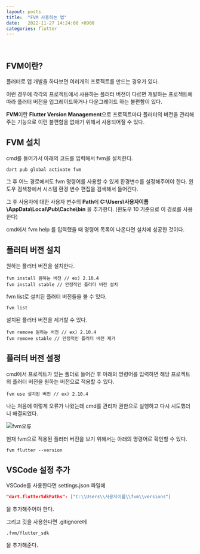 ```yaml
---
layout: posts
title:  "FVM 사용하는 법"
date:   2022-11-27 14:24:00 +0900
categories: flutter
---
```

<br>

## FVM이란?

플러터로 앱 개발을 하다보면 여러개의 프로젝트를 만드는 경우가 있다.

이런 경우에 각각의 프로젝트에서 사용하는 플러터 버전이 다르면 개발하는 프로젝트에 따라 플러터 버전을 업그레이드하거나 다운그레이드 하는 불편함이 있다.

**FVM**이란 **Flutter Version Management**으로 프로젝트마다 플러터의 버전을 관리해주는 기능으로 이런 불편함을 없애기 위해서 사용되어질 수 있다.

## FVM 설치

cmd를 들어가서 아래의 코드를 입력해서 fvm을 설치한다.

```
dart pub global activate fvm
```

그 후 어느 경로에서도 fvm 명령어를 사용할 수 있게 환경변수를 설정해주어야 한다.
윈도우 검색창에서 시스템 환경 변수 편집을 검색해서 들어간다.

그 후 사용자에 대한 사용자 변수의 **Path**에 
**C:\Users\사용자이름\AppData\Local\Pub\Cache\bin** 을 추가한다.
(윈도우 10 기준으로 이 경로를 사용한다)

cmd에서 fvm help 를 입력했을 때 명령어 목록이 나온다면 설치에 성공한 것이다.

## 플러터 버전 설치

원하는 플러터 버전을 설치한다.
```
fvm install 원하는 버전 // ex) 2.10.4
fvm install stable // 안정적인 플러터 버전 설치
```

fvm list로 설치된 플러터 버전들을 볼 수 있다.
```
fvm list
```

설치된 플러터 버전을 제거할 수 있다.
```
fvm remove 원하는 버전 // ex) 2.10.4
fvm remove stable // 안정적인 플러터 버전 제거
```

## 플러터 버전 설정

cmd에서 프로젝트가 있는 폴더로 들어간 후 아래의 명령어를 입력하면 해당 프로젝트의 플러터 버전을 원하는 버전으로 적용할 수 있다.

```
fvm use 설치된 버전 // ex) 2.10.4
```

나는 처음에 이렇게 오류가 나왔는데 cmd를 관리자 권한으로 실행하고 다시 시도했더니 해결되었다.

![fvm오류](https://user-images.githubusercontent.com/77378301/204123348-2fdbf13d-c469-4930-b221-0ad4a0086083.png)

현재 fvm으로 적용된 플러터 버전을 보기 위해서는 아래의 명령어로 확인할 수 있다.

```
fvm flutter --version
```

## VSCode 설정 추가

VSCode를 사용한다면 settings.json 파일에
```json
"dart.flutterSdkPaths": ["C:\\Users\\사용자이름\\fvm\\versions"]
```
을 추가해주어야 한다.

그리고 깃을 사용한다면 .gitignore에
```
.fvm/flutter_sdk
```
을 추가해준다.